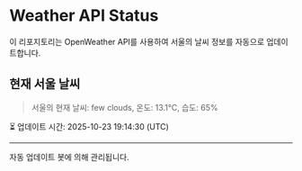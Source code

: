 
# Weather API Status

이 리포지토리는 OpenWeather API를 사용하여 서울의 날씨 정보를 자동으로 업데이트합니다.

## 현재 서울 날씨
> 서울의 현재 날씨: few clouds, 온도: 13.1°C, 습도: 65%

⏳ 업데이트 시간: 2025-10-23 19:14:30 (UTC)

---
자동 업데이트 봇에 의해 관리됩니다.
